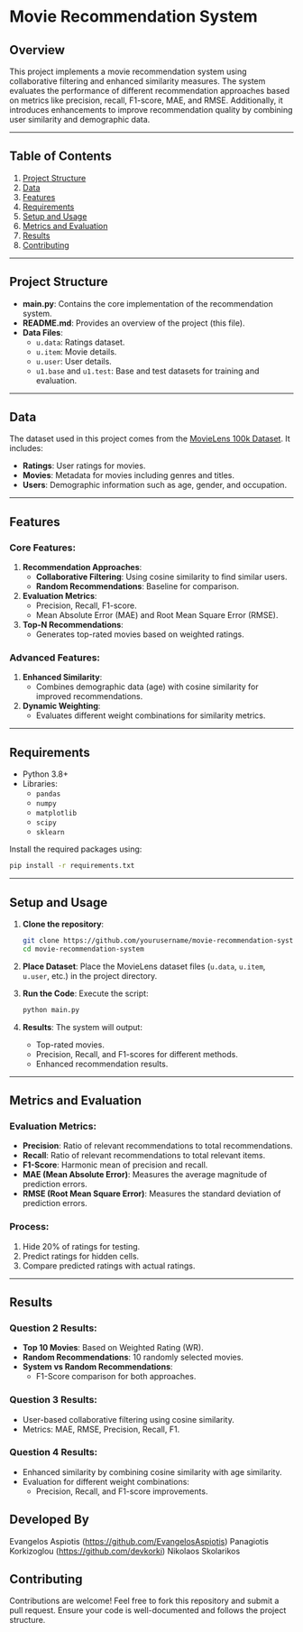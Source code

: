
# Movie Recommendation System

## Overview

This project implements a movie recommendation system using collaborative filtering and enhanced similarity measures. The system evaluates the performance of different recommendation approaches based on metrics like precision, recall, F1-score, MAE, and RMSE. Additionally, it introduces enhancements to improve recommendation quality by combining user similarity and demographic data.

---

## Table of Contents
1. [Project Structure](#project-structure)
2. [Data](#data)
3. [Features](#features)
4. [Requirements](#requirements)
5. [Setup and Usage](#setup-and-usage)
6. [Metrics and Evaluation](#metrics-and-evaluation)
7. [Results](#results)
8. [Contributing](#contributing)

---

## Project Structure
- **main.py**: Contains the core implementation of the recommendation system.
- **README.md**: Provides an overview of the project (this file).
- **Data Files**:
  - `u.data`: Ratings dataset.
  - `u.item`: Movie details.
  - `u.user`: User details.
  - `u1.base` and `u1.test`: Base and test datasets for training and evaluation.

---

## Data
The dataset used in this project comes from the [MovieLens 100k Dataset](https://grouplens.org/datasets/movielens/100k/). It includes:
- **Ratings**: User ratings for movies.
- **Movies**: Metadata for movies including genres and titles.
- **Users**: Demographic information such as age, gender, and occupation.

---

## Features
### Core Features:
1. **Recommendation Approaches**:
   - **Collaborative Filtering**: Using cosine similarity to find similar users.
   - **Random Recommendations**: Baseline for comparison.
2. **Evaluation Metrics**:
   - Precision, Recall, F1-score.
   - Mean Absolute Error (MAE) and Root Mean Square Error (RMSE).
3. **Top-N Recommendations**:
   - Generates top-rated movies based on weighted ratings.

### Advanced Features:
1. **Enhanced Similarity**:
   - Combines demographic data (age) with cosine similarity for improved recommendations.
2. **Dynamic Weighting**:
   - Evaluates different weight combinations for similarity metrics.

---

## Requirements
- Python 3.8+
- Libraries:
  - `pandas`
  - `numpy`
  - `matplotlib`
  - `scipy`
  - `sklearn`

Install the required packages using:
```bash
pip install -r requirements.txt
```

---

## Setup and Usage

1. **Clone the repository**:
   ```bash
   git clone https://github.com/yourusername/movie-recommendation-system.git
   cd movie-recommendation-system
   ```

2. **Place Dataset**:
   Place the MovieLens dataset files (`u.data`, `u.item`, `u.user`, etc.) in the project directory.

3. **Run the Code**:
   Execute the script:
   ```bash
   python main.py
   ```

4. **Results**:
   The system will output:
   - Top-rated movies.
   - Precision, Recall, and F1-scores for different methods.
   - Enhanced recommendation results.

---

## Metrics and Evaluation

### Evaluation Metrics:
- **Precision**: Ratio of relevant recommendations to total recommendations.
- **Recall**: Ratio of relevant recommendations to total relevant items.
- **F1-Score**: Harmonic mean of precision and recall.
- **MAE (Mean Absolute Error)**: Measures the average magnitude of prediction errors.
- **RMSE (Root Mean Square Error)**: Measures the standard deviation of prediction errors.

### Process:
1. Hide 20% of ratings for testing.
2. Predict ratings for hidden cells.
3. Compare predicted ratings with actual ratings.

---

## Results
### Question 2 Results:
- **Top 10 Movies**: Based on Weighted Rating (WR).
- **Random Recommendations**: 10 randomly selected movies.
- **System vs Random Recommendations**:
  - F1-Score comparison for both approaches.

### Question 3 Results:
- User-based collaborative filtering using cosine similarity.
- Metrics: MAE, RMSE, Precision, Recall, F1.

### Question 4 Results:
- Enhanced similarity by combining cosine similarity with age similarity.
- Evaluation for different weight combinations:
  - Precision, Recall, and F1-score improvements.

## Developed By
Evangelos Aspiotis (https://github.com/EvangelosAspiotis)
Panagiotis Korkizoglou (https://github.com/devkorki)
Nikolaos Skolarikos

## Contributing

Contributions are welcome! Feel free to fork this repository and submit a pull request. Ensure your code is well-documented and follows the project structure.


